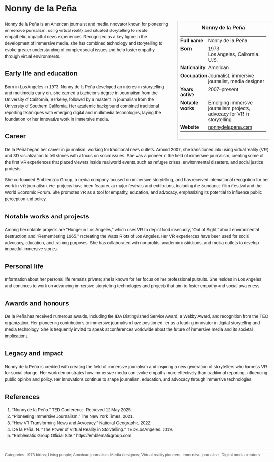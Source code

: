 <!DOCTYPE html>
<html>
<head>
  <title>Nonny de la Peña – Profile</title>
  <style>
    body { font-family: Arial, sans-serif; margin: 2rem auto; max-width: 960px; line-height: 1.5; }
    aside.infobox { float: right; width: 280px; margin: 0 0 1rem 1.5rem; border: 1px solid #ccc; padding: 0.5rem; font-size: 0.9rem; }
    aside.infobox h3 { text-align: center; margin-top: 0; }
    aside.infobox table { width: 100%; border-collapse: collapse; }
    aside.infobox td { padding: 0.25rem 0; vertical-align: top; }
    h1 { margin-top: 0; }
    footer.categories { font-size: 0.8rem; color: #555; border-top: 1px solid #ddd; padding-top: 0.5rem; margin-top: 2rem; }
  </style>
</head>
<body>
  <h1>Nonny de la Peña</h1>
  <aside class="infobox">
    <h3>Nonny de la Peña</h3>
    <table>
      <tr><td><strong>Full name</strong></td><td>Nonny de la Peña</td></tr>
      <tr><td><strong>Born</strong></td><td>1973<br>Los Angeles, California, U.S.</td></tr>
      <tr><td><strong>Nationality</strong></td><td>American</td></tr>
      <tr><td><strong>Occupation</strong></td><td>Journalist, immersive journalist, media designer</td></tr>
      <tr><td><strong>Years active</strong></td><td>2007–present</td></tr>
      <tr><td><strong>Notable works</strong></td><td>Emerging immersive journalism projects, advocacy for VR in storytelling</td></tr>
      <tr><td><strong>Website</strong></td><td><a href="https://nonnydelapena.com">nonnydelapena.com</a></td></tr>
    </table>
  </aside>
  <p>Nonny de la Peña is an American journalist and media innovator known for pioneering immersive journalism, using virtual reality and situated storytelling to create empathetic, impactful news experiences. Recognized as a key figure in the development of immersive media, she has combined technology and storytelling to evoke greater understanding of complex social issues and help foster empathy through virtual environments.</p>
  
  <h2>Early life and education</h2>
  <p>Born in Los Angeles in 1973, Nonny de la Peña developed an interest in storytelling and multimedia early on. She earned a bachelor's degree in Journalism from the University of California, Berkeley, followed by a master's in journalism from the University of Southern California. Her academic background combined traditional reporting techniques with emerging digital and multimedia technologies, laying the foundation for her innovative work in immersive media.</p>
  
  <h2>Career</h2>
  <p>De la Peña began her career in journalism, working for traditional news outlets. Around 2007, she transitioned into using virtual reality (VR) and 3D visualization to tell stories with a focus on social issues. She was a pioneer in the field of immersive journalism, creating some of the first VR experiences that placed viewers inside real-world events, such as refugee crises, environmental disasters, and social justice protests.</p>
  <p>She co-founded Emblematic Group, a media company focused on immersive storytelling, and has received international recognition for her work in VR journalism. Her projects have been featured at major festivals and exhibitions, including the Sundance Film Festival and the World Economic Forum. She promotes VR as a tool for empathy, education, and advocacy, emphasizing its potential to influence public perception and policy.</p>
  
  <h2>Notable works and projects</h2>
  <p>Among her notable projects are "Hunger in Los Angeles," which uses VR to depict food insecurity; "Out of Sight," about environmental destruction; and "Remembering 1965," recreating the Watts Riots of Los Angeles. Her VR experiences have been used for social advocacy, education, and training purposes. She has collaborated with nonprofits, academic institutions, and media outlets to develop impactful immersive stories.</p>
  
  <h2>Personal life</h2>
  <p>Information about her personal life remains private; she is known for her focus on her professional pursuits. She resides in Los Angeles and continues to work on advancing immersive storytelling technologies and projects that aim to foster empathy and social awareness.</p>
  
  <h2>Awards and honours</h2>
  <p>De la Peña has received numerous awards, including the IDA Distinguished Service Award, a Webby Award, and recognition from the TED organization. Her pioneering contributions to immersive journalism have positioned her as a leading innovator in digital storytelling and media technology. She is frequently invited to speak at conferences worldwide about the future of immersive media and its societal implications.</p>
  
  <h2>Legacy and impact</h2>
  <p>Nonny de la Peña is credited with creating the field of immersive journalism and inspiring a new generation of storytellers who harness VR for social change. Her work demonstrates how immersive media can evoke empathy more effectively than traditional reporting, influencing public opinion and policy. Her innovations continue to shape journalism, education, and advocacy through immersive technologies.</p>
  
  <h2>References</h2>
  <ol>
    <li>“Nonny de la Peña.” TED Conference. Retrieved 12 May 2025.</li>
    <li>“Pioneering Immersive Journalism.” The New York Times, 2021.</li>
    <li>“How VR Transforming News and Advocacy.” National Geographic, 2022.</li>
    <li>De la Peña, N. “The Power of Virtual Reality in Storytelling.” TEDxLosAngeles, 2019.</li>
    <li>“Emblematic Group Official Site.” https://emblematicgroup.com</li>
  </ol>
  
  <footer class="categories">Categories: 1973 births; Living people; American journalists; Media designers; Virtual reality pioneers; Immersive journalism; Digital media creators</footer>
</body>
</html>